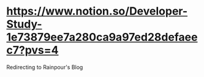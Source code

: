 # https://www.notion.so/Developer-Study-1e73879ee7a280ca9a97ed28defaeec7?pvs=4

<!DOCTYPE html>
<html>
   <head>
      <title>Rainpour</title>
      <meta http-equiv = "refresh" 
				content = "0; url="https://www.notion.so/Developer-Study-1e73879ee7a280ca9a97ed28defaeec7?pvs=4">
   </head>
   <body>
      <p>Redirecting to Rainpour's Blog</p>
   </body>

</html>
